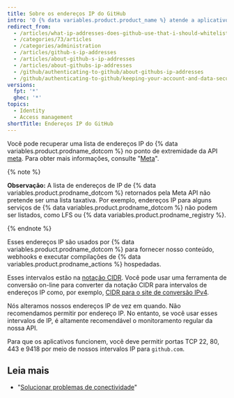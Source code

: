 ```yaml
---
title: Sobre os endereços IP do GitHub
intro: 'O {% data variables.product.product_name %} atende a aplicativos de vários intervalos de endereços IP, que são disponibilizados usando a API.'
redirect_from:
  - /articles/what-ip-addresses-does-github-use-that-i-should-whitelist
  - /categories/73/articles
  - /categories/administration
  - /articles/github-s-ip-addresses
  - /articles/about-github-s-ip-addresses
  - /articles/about-githubs-ip-addresses
  - /github/authenticating-to-github/about-githubs-ip-addresses
  - /github/authenticating-to-github/keeping-your-account-and-data-secure/about-githubs-ip-addresses
versions:
  fpt: '*'
  ghec: '*'
topics:
  - Identity
  - Access management
shortTitle: Endereços IP do GitHub
---
```


Você pode recuperar uma lista de endereços IP do {% data variables.product.prodname_dotcom %} no ponto de extremidade da API [meta](https://api.github.com/meta). Para obter mais informações, consulte "[Meta](/rest/reference/meta)".

{% note %}

**Observação:** A lista de endereços de IP de {% data variables.product.prodname_dotcom %} retornados pela Meta API não pretende ser uma lista taxativa. Por exemplo, endereços IP para alguns serviços de {% data variables.product.prodname_dotcom %} não podem ser listados, como LFS ou {% data variables.product.prodname_registry %}.

{% endnote %}

Esses endereços IP são usados por {% data variables.product.prodname_dotcom %} para fornecer nosso conteúdo, webhooks e executar compilações de {% data variables.product.prodname_actions %} hospedadas.

Esses intervalos estão na [notação CIDR](https://en.wikipedia.org/wiki/Classless_Inter-Domain_Routing#CIDR_notation). Você pode usar uma ferramenta de conversão on-line para converter da notação CIDR para intervalos de endereços IP como, por exemplo, [CIDR para o site de conversão IPv4](https://www.ipaddressguide.com/cidr).

Nós alteramos nossos endereços IP de vez em quando. Não recomendamos permitir por endereço IP. No entanto, se você usar esses intervalos de IP, é altamente recomendável o monitoramento regular da nossa API.

Para que os aplicativos funcionem, você deve permitir portas TCP 22, 80, 443 e 9418 por meio de nossos intervalos IP para `github.com`.

## Leia mais

- "[Solucionar problemas de conectividade](/articles/troubleshooting-connectivity-problems)"
